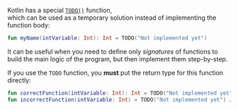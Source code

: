 Kotlin has a special [`TODO()`](https://kotlinlang.org/api/latest/jvm/stdlib/kotlin/-t-o-d-o.html) function,  
which can be used as a temporary solution instead of implementing the function body:
```kotlin
fun myName(intVariable: Int): Int = TODO("Not implemented yet")
```

It can be useful when you need to define only _signatures_ of functions to build the main logic of the program, 
but then implement them step-by-step. 

If you use the `TODO` function, you **must** put the return type for this function directly:

```kotlin
fun correctFunction(intVariable: Int): Int = TODO("Not implemented yet") // CORRECT
fun incorrectFunction(intVariable: Int) = TODO("Not implemented yet") // INCORRECT
```
